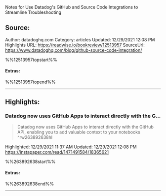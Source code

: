 Notes for Use Datadog's GitHub and Source Code Integrations to Streamline Troubleshooting

## Source:
Author: datadoghq.com
Category: articles
Updated: 12/29/2021 12:08 PM
Highlights URL: https://readwise.io/bookreview/12513957
SourceUrl: https://www.datadoghq.com/blog/github-source-code-integration/

%%12513957topstart%%
#### Extras:

%%12513957topend%%


 
-----
 ## Highlights:

### Datadog now uses GitHub Apps to interact directly with the G...
>Datadog now uses GitHub Apps to interact directly with the GitHub API, enabling you to add valuable context to your notebooks ^rw263892638hl


Highlighted: 12/29/2021 11:37 AM
Updated: 12/29/2021 12:08 PM
https://instapaper.com/read/1471491584/18365621

%%263892638start%%
#### Extras:

%%263892638end%%



------

